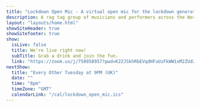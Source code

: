 ```yaml
---
title: "Lockdown Open Mic - A virtual open mic for the lockdown generation"
description: A rag tag group of musicians and performers across the World, borne of the Covid-19 pandemic and lockdowns who meet every Tuesday night on the internet to sing songs to eachother.
layout: "layouts/home.html"
showSiteHeader: true
showSitefooter: true
show:
  isLive: false
  title: We're live right now!
  subTitle: Grab a drink and join the fun.
  link: "https://zoom.us/j/750958957?pwd=K2ZJSkhRbEVqdHFuUzFkWW1xM2ZUdz09"
nextShow:
  title: "Every Other Tuesday at 9PM (UK)"
  date: ""
  time: "8pm"
  timeZone: "GMT"
  calendarLink: "/cal/lockdown_open_mic.ics"
---
```

